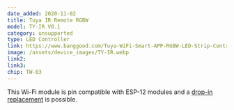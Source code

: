 ```yaml
---
date_added: 2020-11-02
title: Tuya IR Remote RGBW 
model: TY-IR V0.1
category: unsupported
type: LED Controller
link: https://www.banggood.com/Tuya-WiFi-Smart-APP-RGBW-LED-Strip-Controller-IR-Remote-Control-Work-with-Amazon-Alexa-Google-Home-DC5-24V-p-1746861.html
image: /assets/device_images/TY-IR.webp
link2: 
link3: 
chip: TW-03
---
```


This Wi-Fi module is pin compatible with ESP-12 modules and a [drop-in replacement](https://blakadder.com/frankenstein-saturday-3/) is possible.
